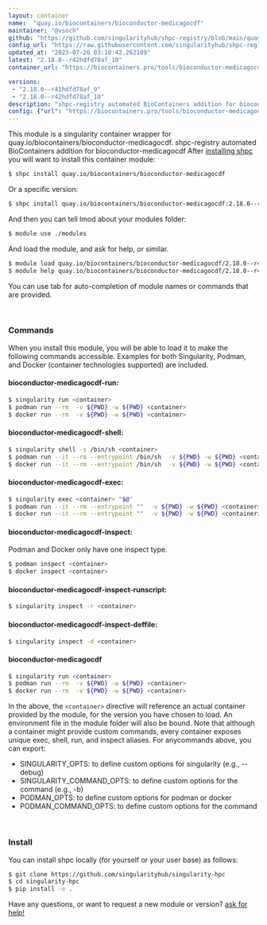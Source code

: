 ```yaml
---
layout: container
name:  "quay.io/biocontainers/bioconductor-medicagocdf"
maintainer: "@vsoch"
github: "https://github.com/singularityhub/shpc-registry/blob/main/quay.io/biocontainers/bioconductor-medicagocdf/container.yaml"
config_url: "https://raw.githubusercontent.com/singularityhub/shpc-registry/main/quay.io/biocontainers/bioconductor-medicagocdf/container.yaml"
updated_at: "2023-07-26 03:10:42.262189"
latest: "2.18.0--r42hdfd78af_10"
container_url: "https://biocontainers.pro/tools/bioconductor-medicagocdf"

versions:
 - "2.18.0--r41hdfd78af_9"
 - "2.18.0--r42hdfd78af_10"
description: "shpc-registry automated BioContainers addition for bioconductor-medicagocdf"
config: {"url": "https://biocontainers.pro/tools/bioconductor-medicagocdf", "maintainer": "@vsoch", "description": "shpc-registry automated BioContainers addition for bioconductor-medicagocdf", "latest": {"2.18.0--r42hdfd78af_10": "sha256:455fed89b4cc4cf3857c3b21caffa5f7b227c71944dea7b4e21bc2a9175c920b"}, "tags": {"2.18.0--r41hdfd78af_9": "sha256:c61df49512416f095d2676f42be08af7d5213a75d514980f309a668ba03db619", "2.18.0--r42hdfd78af_10": "sha256:455fed89b4cc4cf3857c3b21caffa5f7b227c71944dea7b4e21bc2a9175c920b"}, "docker": "quay.io/biocontainers/bioconductor-medicagocdf"}
---
```


This module is a singularity container wrapper for quay.io/biocontainers/bioconductor-medicagocdf.
shpc-registry automated BioContainers addition for bioconductor-medicagocdf
After [installing shpc](#install) you will want to install this container module:


```bash
$ shpc install quay.io/biocontainers/bioconductor-medicagocdf
```

Or a specific version:

```bash
$ shpc install quay.io/biocontainers/bioconductor-medicagocdf:2.18.0--r42hdfd78af_10
```

And then you can tell lmod about your modules folder:

```bash
$ module use ./modules
```

And load the module, and ask for help, or similar.

```bash
$ module load quay.io/biocontainers/bioconductor-medicagocdf/2.18.0--r42hdfd78af_10
$ module help quay.io/biocontainers/bioconductor-medicagocdf/2.18.0--r42hdfd78af_10
```

You can use tab for auto-completion of module names or commands that are provided.

<br>

### Commands

When you install this module, you will be able to load it to make the following commands accessible.
Examples for both Singularity, Podman, and Docker (container technologies supported) are included.

#### bioconductor-medicagocdf-run:

```bash
$ singularity run <container>
$ podman run --rm  -v ${PWD} -w ${PWD} <container>
$ docker run --rm  -v ${PWD} -w ${PWD} <container>
```

#### bioconductor-medicagocdf-shell:

```bash
$ singularity shell -s /bin/sh <container>
$ podman run --it --rm --entrypoint /bin/sh  -v ${PWD} -w ${PWD} <container>
$ docker run --it --rm --entrypoint /bin/sh  -v ${PWD} -w ${PWD} <container>
```

#### bioconductor-medicagocdf-exec:

```bash
$ singularity exec <container> "$@"
$ podman run --it --rm --entrypoint ""  -v ${PWD} -w ${PWD} <container> "$@"
$ docker run --it --rm --entrypoint ""  -v ${PWD} -w ${PWD} <container> "$@"
```

#### bioconductor-medicagocdf-inspect:

Podman and Docker only have one inspect type.

```bash
$ podman inspect <container>
$ docker inspect <container>
```

#### bioconductor-medicagocdf-inspect-runscript:

```bash
$ singularity inspect -r <container>
```

#### bioconductor-medicagocdf-inspect-deffile:

```bash
$ singularity inspect -d <container>
```



#### bioconductor-medicagocdf

```bash
$ singularity run <container>
$ podman run --rm  -v ${PWD} -w ${PWD} <container>
$ docker run --rm  -v ${PWD} -w ${PWD} <container>
```


In the above, the `<container>` directive will reference an actual container provided
by the module, for the version you have chosen to load. An environment file in the
module folder will also be bound. Note that although a container
might provide custom commands, every container exposes unique exec, shell, run, and
inspect aliases. For anycommands above, you can export:

 - SINGULARITY_OPTS: to define custom options for singularity (e.g., --debug)
 - SINGULARITY_COMMAND_OPTS: to define custom options for the command (e.g., -b)
 - PODMAN_OPTS: to define custom options for podman or docker
 - PODMAN_COMMAND_OPTS: to define custom options for the command

<br>

### Install

You can install shpc locally (for yourself or your user base) as follows:

```bash
$ git clone https://github.com/singularityhub/singularity-hpc
$ cd singularity-hpc
$ pip install -e .
```

Have any questions, or want to request a new module or version? [ask for help!](https://github.com/singularityhub/singularity-hpc/issues)